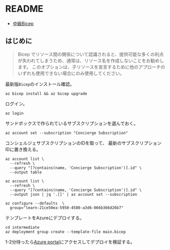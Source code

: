 # README

- [中級Bicep](https://learn.microsoft.com/ja-jp/training/paths/intermediate-bicep/)

## はじめに

>Bicep でリソース間の関係について認識されると、提供可能な多くの利点が失われてしまうため、通常は、リソース名を作成しないことをお勧めします。 このオプションは、子リソースを宣言するために他のアプローチのいずれも使用できない場合にのみ使用してください。

最新版`Bicep`のインストール確認。

```shell
az bicep install && az bicep upgrade
```

ログイン。

```shell
az login
```

サンドボックスで作られているサブスクリプションを選んでおく。

```shell
az account set --subscription "Concierge Subscription"
```

コンシェルジェサブスクリプションのIDを取って、
最新のサブスクリプションIDに置き換える。

```shell
az account list \
  --refresh \
  --query "[?contains(name, 'Concierge Subscription')].id" \
  --output table
```

```shell
az account list \
  --refresh \
  --query "[?contains(name, 'Concierge Subscription')].id" \
  --output json | jq '.[]' | az account set --subscription
```

```shell
az configure --defaults  \
  group="learn-21ce50ea-5950-4580-a3d6-066b366d26b7"
```

テンプレートをAzureにデプロイする。

```shell
cd intermediate
az deployment group create --template-file main.bicep
```

1-2分待ったら[Azure portal](https://portal.azure.com/#home)にアクセスしてデプロイを検証する。
